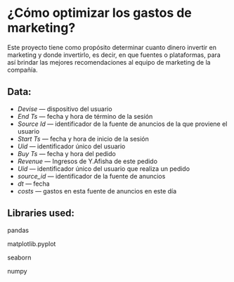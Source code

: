 # ¿Cómo optimizar los gastos de marketing?
Este proyecto tiene como propósito determinar cuanto dinero invertir en marketing y donde invertirlo, es decir, en que fuentes o plataformas, para así brindar las mejores recomendaciones al equipo de marketing de la compañía.

## Data:

- *Devise* — dispositivo del usuario
- *End Ts* — fecha y hora de término de la sesión
- *Source Id* — identificador de la fuente de anuncios de la que proviene el usuario
- *Start Ts* — fecha y hora de inicio de la sesión
- *Uid* — identificador único del usuario
- *Buy Ts* — fecha y hora del pedido
- *Revenue* — Ingresos de Y.Afisha de este pedido
- *Uid* — identificador único del usuario que realiza un pedido
- *source_id* — identificador de la fuente de anuncios
- *dt* — fecha
- *costs* — gastos en esta fuente de anuncios en este día

## Libraries used:

pandas

matplotlib.pyplot

seaborn 

numpy 
